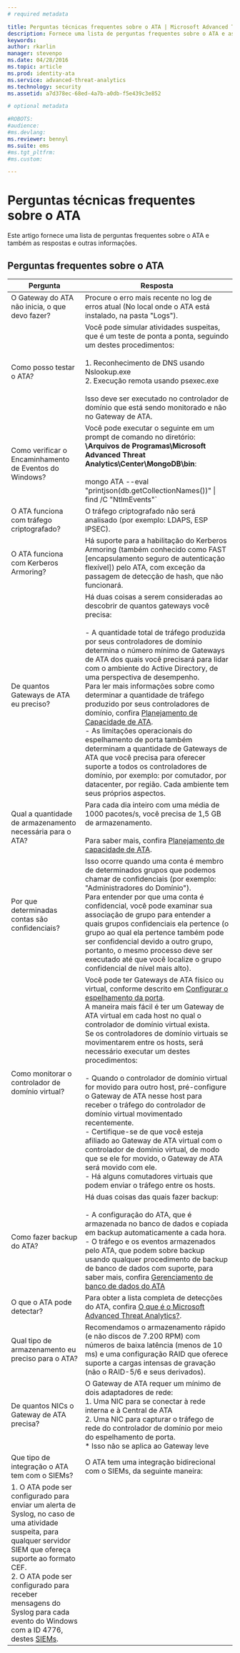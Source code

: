 ```yaml
---
# required metadata

title: Perguntas técnicas frequentes sobre o ATA | Microsoft Advanced Threat Analytics
description: Fornece uma lista de perguntas frequentes sobre o ATA e as respostas associadas.
keywords:
author: rkarlin
manager: stevenpo
ms.date: 04/28/2016
ms.topic: article
ms.prod: identity-ata
ms.service: advanced-threat-analytics
ms.technology: security
ms.assetid: a7d378ec-68ed-4a7b-a0db-f5e439c3e852

# optional metadata

#ROBOTS:
#audience:
#ms.devlang:
ms.reviewer: bennyl
ms.suite: ems
#ms.tgt_pltfrm:
#ms.custom:

---
```


# Perguntas técnicas frequentes sobre o ATA
Este artigo fornece uma lista de perguntas frequentes sobre o ATA e também as respostas e outras informações.

## Perguntas frequentes sobre o ATA

|Pergunta|Resposta|
|------------|-----------------------------------|
|O Gateway do ATA não inicia, o que devo fazer?|Procure o erro mais recente no log de erros atual (No local onde o ATA está instalado, na pasta "Logs").|
|Como posso testar o ATA?|Você pode simular atividades suspeitas, que é um teste de ponta a ponta, seguindo um destes procedimentos:<br /><br />1.  Reconhecimento de DNS usando Nslookup.exe<br />2.  Execução remota usando psexec.exe<br /><br />Isso deve ser executado no controlador de domínio que está sendo monitorado e não no Gateway de ATA.|
|Como verificar o Encaminhamento de Eventos do Windows?|Você pode executar o seguinte em um prompt de comando no diretório:  **\Arquivos de Programas\Microsoft Advanced Threat Analytics\Center\MongoDB\bin**:<br /><br />mongo ATA --eval "printjson(db.getCollectionNames())" &#124; find /C "NtlmEvents"`|
|O ATA funciona com tráfego criptografado?|O tráfego criptografado não será analisado (por exemplo: LDAPS, ESP IPSEC).|
|O ATA funciona com Kerberos Armoring?|Há suporte para a habilitação do Kerberos Armoring (também conhecido como FAST [encapsulamento seguro de autenticação flexível]) pelo ATA, com exceção da passagem de detecção de hash, que não funcionará.|
|De quantos Gateways de ATA eu preciso?|Há duas coisas a serem consideradas ao descobrir de quantos gateways você precisa:<br /><br />-   A quantidade total de tráfego produzida por seus controladores de domínio determina o número mínimo de Gateways de ATA dos quais você precisará para lidar com o ambiente do Active Directory, de uma perspectiva de desempenho.<br />    Para ler mais informações sobre como determinar a quantidade de tráfego produzido por seus controladores de domínio, confira [Planejamento de Capacidade de ATA](/advanced-threat-analytics/PlanDesign/ata-capacity-planning).<br />-   As limitações operacionais do espelhamento de porta também determinam a quantidade de Gateways de ATA que você precisa para oferecer suporte a todos os controladores de domínio, por exemplo: por comutador, por datacenter, por região. Cada ambiente tem seus próprios aspectos.|
|Qual a quantidade de armazenamento necessária para o ATA?|Para cada dia inteiro com uma média de 1000 pacotes/s, você precisa de 1,5 GB de armazenamento.<br /><br />Para saber mais, confira [Planejamento de capacidade de ATA](/advanced-threat-analytics/PlanDesign/ata-capacity-planning).|
|Por que determinadas contas são confidenciais?|Isso ocorre quando uma conta é membro de determinados grupos que podemos chamar de confidenciais (por exemplo: "Administradores do Domínio").<br />Para entender por que uma conta é confidencial, você pode examinar sua associação de grupo para entender a quais grupos confidenciais ela pertence (o grupo ao qual ela pertence também pode ser confidencial devido a outro grupo, portanto, o mesmo processo deve ser executado até que você localize o grupo confidencial de nível mais alto).|
|Como monitorar o controlador de domínio virtual?|Você pode ter Gateways de ATA físico ou virtual, conforme descrito em [Configurar o espelhamento da porta](/advanced-threat-analytics/PlanDesign/configure-port-mirroring).  <br />A maneira mais fácil é ter um Gateway de ATA virtual em cada host no qual o controlador de domínio virtual exista.<br />Se os controladores de domínio virtuais se movimentarem entre os hosts, será necessário executar um destes procedimentos:<br /><br />-   Quando o controlador de domínio virtual for movido para outro host, pré-configure o Gateway de ATA nesse host para receber o tráfego do controlador de domínio virtual movimentado recentemente.<br />-   Certifique-se de que você esteja afiliado ao Gateway de ATA virtual com o controlador de domínio virtual, de modo que se ele for movido, o Gateway de ATA será movido com ele.<br />-   Há alguns comutadores virtuais que podem enviar o tráfego entre os hosts.|
|Como fazer backup do ATA?|Há duas coisas das quais fazer backup:<br /><br />-   A configuração do ATA, que é armazenada no banco de dados e copiada em backup automaticamente a cada hora. <br />-   O tráfego e os eventos armazenados pelo ATA, que podem sobre backup usando qualquer procedimento de backup de banco de dados com suporte, para saber mais, confira [Gerenciamento de banco de dados do ATA](/advanced-threat-analytics/DeployUse/ata-database-management)|
|O que o ATA pode detectar?|Para obter a lista completa de detecções do ATA, confira [O que é o Microsoft Advanced Threat Analytics?](/advanced-threat-analytics/Understand/what-is-ata).|
|Qual tipo de armazenamento eu preciso para o ATA?|Recomendamos o armazenamento rápido (e não discos de 7.200 RPM) com números de baixa latência (menos de 10 ms) e uma configuração RAID que oferece suporte a cargas intensas de gravação (não o RAID-5/6 e seus derivados).|
|De quantos NICs o Gateway de ATA precisa?|O Gateway de ATA requer um mínimo de dois adaptadores de rede:<br>1. Uma NIC para se conectar à rede interna e à Central de ATA<br>2. Uma NIC para capturar o tráfego de rede do controlador de domínio por meio do espelhamento de porta.<br>* Isso não se aplica ao Gateway leve|
|Que tipo de integração o ATA tem com o SIEMs?|O ATA tem uma integração bidirecional com o SIEMs, da seguinte maneira:<br>
1. O ATA pode ser configurado para enviar um alerta de Syslog, no caso de uma atividade suspeita, para qualquer servidor SIEM que ofereça suporte ao formato CEF.<br>2. O ATA pode ser configurado para receber mensagens do Syslog para cada evento do Windows com a ID 4776, destes [SIEMs](/advanced-threat-analytics/PlanDesign/configure-event-collection#SIEMsupport).|


<!--HONumber=Apr16_HO2-->


